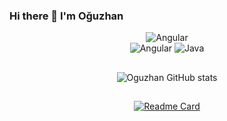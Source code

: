 ### Hi there 👋 I'm Oğuzhan

<div align="center">
<img alt="Angular" src="https://komarev.com/ghpvc/?username=oguzhanbelli&style=flat&color=red"/>
  </div>
<div align="center">
<img alt="Angular" src="https://img.shields.io/badge/angular-%23DD0031.svg?style=for-the-badge&logo=angular&logoColor=white"/>
<img alt="Java" src="https://img.shields.io/badge/java-%23ED8B00.svg?style=for-the-badge&logo=java&logoColor=white"/>

  ##
  ![Oguzhan GitHub stats](https://github-readme-stats.vercel.app/api?username=oguzhanbelli&show_icons=true&theme=dracula)
  ##

[![Readme Card](https://github-readme-stats.vercel.app/api/pin/?username=oguzhanbelli&repo=SmartEduProject&theme=dracula)](https://github.com/oguzhanbelli/SmartEduProject)









